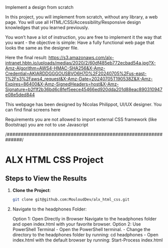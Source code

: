 Implement a design from scratch

In this project, you will implement from scratch, without any library, a web page. You will use all HTML/CSS/Accessibility/Responsive design knowledges that you learned previously.

You won’t have a lot of instruction, you are free to implement it the way that you want - the objective is simple: Have a fully functional web page that looks the same as the designer file.

Here the final result:
https://s3.amazonaws.com/alx-intranet.hbtn.io/uploads/medias/2020/2/60df485eb772ecbad54a.jpg?X-Amz-Algorithm=AWS4-HMAC-SHA256&X-Amz-Credential=AKIARDDGGGOUSBVO6H7D%2F20240705%2Fus-east-1%2Fs3%2Faws4_request&X-Amz-Date=20240705T190538Z&X-Amz-Expires=86400&X-Amz-SignedHeaders=host&X-Amz-Signature=b2f1f2b36bd6c8fef5eece45466ed920dda201d88eac890310947e08e5ded844


This webpage has been designed by Nicolas Philippot, UI/UX designer. You can find final screens here

Requirements
you are not allowed to import external CSS framework (like Bootstrap)
you are not to use Javascript

/##############################################################/

# ALX HTML CSS Project

## Steps to View the Results

1. **Clone the Project**:
   ```bash
   git clone git@github.com:MouloudDev/alx_html_css.git

2. Navigate to the headphones Folder:

    Option 1: Open Directly in Browser
        Navigate to the headphones folder and open index.html with your favorite browser.
    Option 2: Use PowerShell Terminal
        - Open the PowerShell terminal.
        - Change the directory to the headphones folder by running:
          cd headphones
        - Open index.html with the default browser by running:
          Start-Process index.html
